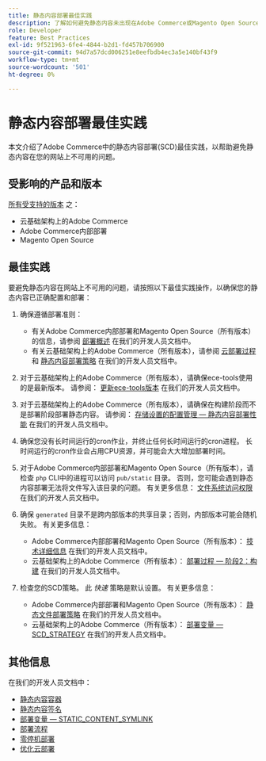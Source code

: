 ```yaml
---
title: 静态内容部署最佳实践
description: 了解如何避免静态内容未出现在Adobe Commerce或Magento Open Source店面中的问题。
role: Developer
feature: Best Practices
exl-id: 9f521963-6fe4-4844-b2d1-fd457b706900
source-git-commit: 94d7a57dcd006251e8eefbdb4ec3a5e140bf43f9
workflow-type: tm+mt
source-wordcount: '501'
ht-degree: 0%

---
```


# 静态内容部署最佳实践

本文介绍了Adobe Commerce中的静态内容部署(SCD)最佳实践，以帮助避免静态内容在您的网站上不可用的问题。

## 受影响的产品和版本

[所有受支持的版本](../../../release/versions.md) 之：

* 云基础架构上的Adobe Commerce
* Adobe Commerce内部部署
* Magento Open Source

## 最佳实践

要避免静态内容在网站上不可用的问题，请按照以下最佳实践操作，以确保您的静态内容已正确配置和部署：

1. 确保遵循部署准则：
   * 有关Adobe Commerce内部部署和Magento Open Source（所有版本）的信息，请参阅 [部署概述](../../../configuration/deployment/overview.md) 在我们的开发人员文档中。
   * 有关云基础架构上的Adobe Commerce（所有版本），请参阅 [云部署过程](https://devdocs.magento.com/cloud/deploy/cloud-deployment-process.html) 和 [静态内容部署策略](https://devdocs.magento.com/cloud/deploy/static-content-deployment.html) 在我们的开发人员文档中。

1. 对于云基础架构上的Adobe Commerce（所有版本），请确保ece-tools使用的是最新版本。 请参阅： [更新ece-tools版本](https://devdocs.magento.com/cloud/release-notes/ece-release-notes.html) 在我们的开发人员文档中。
1. 对于云基础架构上的Adobe Commerce（所有版本），请确保在构建阶段而不是部署阶段部署静态内容。 请参阅： [存储设置的配置管理 — 静态内容部署性能](https://devdocs.magento.com/cloud/live/sens-data-over.html#cloud-confman-scd-over) 在我们的开发人员文档中。
1. 确保您没有长时间运行的cron作业，并终止任何长时间运行的cron进程。 长时间运行的cron作业会占用CPU资源，并可能会大大增加部署时间。
1. 对于Adobe Commerce内部部署和Magento Open Source（所有版本），请检查 `php` CLI中的进程可以访问 `pub/static` 目录。 否则，您可能会遇到静态内容部署无法将文件写入该目录的问题。 有关更多信息： [文件系统访问权限](https://experienceleague.adobe.com/docs/commerce-operations/configuration-guide/deployment/file-system-permissions.html) 在我们的开发人员文档中。
1. 确保 `generated` 目录不是跨内部版本的共享目录；否则，内部版本可能会随机失败。 有关更多信息：
   * Adobe Commerce内部部署和Magento Open Source（所有版本）： [技术详细信息](https://experienceleague.adobe.com/docs/commerce-operations/configuration-guide/deployment/technical-details.html) 在我们的开发人员文档中。
   * 云基础架构上的Adobe Commerce（所有版本）： [部署过程 — 阶段2：构建](https://devdocs.magento.com/cloud/reference/discover-deploy.html#cloud-deploy-over-phases-build) 在我们的开发人员文档中。

1. 检查您的SCD策略。 此 *快速* 策略是默认设置。 有关更多信息：
   * Adobe Commerce内部部署和Magento Open Source（所有版本）： [静态文件部署策略](https://experienceleague.adobe.com/docs/commerce-operations/configuration-guide/cli/static-view/static-view-file-strategy.html) 在我们的开发人员文档中。
   * 云基础架构上的Adobe Commerce（所有版本）： [部署变量 — SCD\_STRATEGY](https://devdocs.magento.com/cloud/env/variables-deploy.html#scd_strategy) 在我们的开发人员文档中。

## 其他信息

在我们的开发人员文档中：

* [静态内容容器](https://developer.adobe.com/commerce/admin-developer/pattern-library/containers/static-content/)
* [静态内容签名](https://experienceleague.adobe.com/docs/commerce-operations/configuration-guide/cache/static-content-signing.html)
* [部署变量 — STATIC\_CONTENT\_SYMLINK](https://devdocs.magento.com/cloud/env/variables-deploy.html#static_content_symlink)
* [部署流程](../../../performance/deployment-flow.md)
* [零停机部署](https://devdocs.magento.com/cloud/deploy/reduce-downtime.html)
* [优化云部署](https://devdocs.magento.com/cloud/deploy/optimize-cloud-deployment.html)
